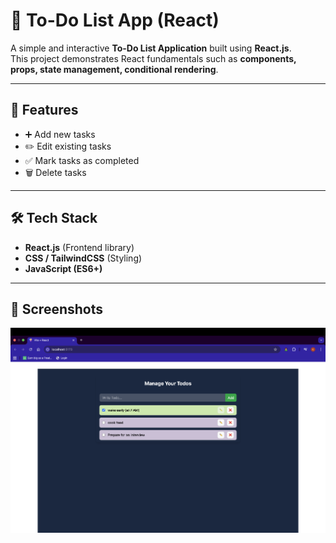 # 📝 To-Do List App (React)

A simple and interactive **To-Do List Application** built using **React.js**.  
This project demonstrates React fundamentals such as **components, props, state management, conditional rendering**.  

---

## 🚀 Features
- ➕ Add new tasks  
- ✏️ Edit existing tasks  
- ✅ Mark tasks as completed  
- 🗑️ Delete tasks  


---

## 🛠️ Tech Stack
- **React.js** (Frontend library)  
- **CSS / TailwindCSS** (Styling)  
- **JavaScript (ES6+)**  

---

## 📸 Screenshots

![App Screenshot](Screenshot/SS.png)

